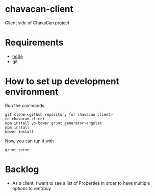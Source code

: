 chavacan-client
===============

Client side of ChavaCan project

# Requirements

- [node](http://nodejs.org)
- git

# How to set up development environment

Run the commands:

    git clone <github repository for chavacan client>
    cd chavacan-client
    npm install yo bower grunt generator-angular
    npm install
    bower install

Now, you can run it with
    
    grunt serve

# Backlog

- As a client, I want to see a list of Properties in order to have multiple options to rent/buy

